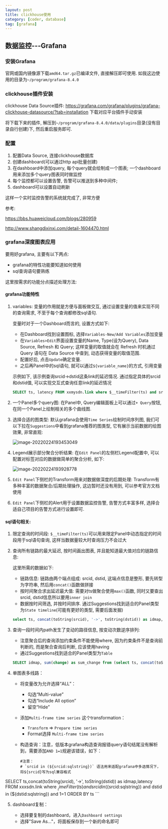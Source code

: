 ```yaml
---
layout: post
title: clickhouse使用
category: [coder, database]
tag: [grafana]
---
```




## 数据监控---Grafana

### 安装Grafana

官网或国内镜像源下载`amd64.tar.gz`已编译文件, 直接解压即可使用. 如我这边使用的目录为`~/program/grafana-8.4.0`

### clickhouse插件安装

clickhouse Data Source插件: https://grafana.com/grafana/plugins/grafana-clickhouse-datasource/?tab=installation 下载对应平台插件手动安装

将下载下来的插件, 解压到`~/program/grafana-8.4.0/data/plugins`目录(没有目录自行创建)下, 然后重启服务即可.

### 配置

1. 配置Data Source, 连接clickhouse数据库
2. 创建dashboard(可以通过http api批量创建)
3. 在dashboard中添加query, 每个query就会绘制成一个图表; 一个dashboard用来添加多个query图表同时做监控
4. 每个监控都可以设置告警, 告警可以推送到多种中间件;
5. dashboard可以设置自动刷新

这样一个实时监控告警的系统就完成了, 非常方便



参考: 

https://bbs.huaweicloud.com/blogs/280959

http://www.shangdixinxi.com/detail-1604470.html



### grafana深度图表应用

要用好grafana, 主要有以下两点:

* grafana的特性功能要知道如何使用
* sql查询语句要熟练

这里按需求的功能分点描述处理方法:

#### grafana功能特性

1. variables: 变量的作用就是方便与面板做交互, 通过设置变量的值来实现不同的查询需求, 不至于每个查询都修改sql语句.

   变量时对于一个Dashboard而言的, 设置方式如下:

   * 在Dashboard找到设置图标, 选择`Variables-New/Add Variables`添加变量
   * 在`Variables>Edit`界面设置变量的Name, Type(设为Query), Data Source, Refresh 和 Query; 这样变量的取值就会在 Refresh 时机通过 Query 语句在 Data Source 中查到, 动态获得变量的取值范围.
   * 配置好后, 点击`Update`确定变量. 
   * 之后再Panel中的sql语句, 就可以通过`${variable_name}`的方式, 引用变量

   示例如下, 该示例查询srcid->dstid这条link的延迟情况. 通过指定具体的srcid和dstid值, 可以实现交互式查询任意link的延迟情况

   ```sql
   SELECT ts, latency FROM xxmysdn.link where $__timeFilter(ts) and srcid = ${srcid} and dstid = ${dstid} ORDER BY ts
   ```

2. 一个Panel多个query图: 在Panel中, Query编辑面板上可以通过`+ Query`按钮, 在同一个Panel上绘制相关的多个曲线图.

3. 选择合适的图类型: 默认grafana会使用`Time Series`绘制时间序列图, 我们可以下拉在`Suggestions`中看到grafana推荐的图类型, 它有展示当前数据的绘图效果, 非常直观:

   ![image-20220224193453049](/img/app/database/grafana_suggestions_panel.png)

4. Legend展示部分聚合分析结果: 在`Edit Panel`的左侧栏Legend配置中, 可以配置对标签对应的数据做简单的聚合分析, 如下:

   ![image-20220224193928778](/img/app/database/grafana_panel_legend.png)

5. `Edit Panel`下侧栏的Transform用来对数据做深度的后期处理: Transform有多种丰富的数据聚合/后期处理操作, 这边暂时还没有用到, 可以参考官方文档使用

6. `Edit Panel`下侧栏的Alert用于设置数据监控告警, 告警方式丰富多样, 选择合适自己项目的告警方式进行设置即可.

#### sql语句相关:

1. 限定查询的时间段: `$__timeFilter(ts)`可以用来限定Panel中动态指定的时间段用于sql语句查询, 这样当数据量较大时查询压力不会过大

2. 查询所有链路的最大延迟, 按时间画出图表, 并且能知道最大值对应的链路信息:

   这里所需的数据如下:

   * 链路信息: 链路由两个端点组成: srcid, dstid, 这端点信息是整形, 要先转型为字符串, 然后用`concat()`函数做拼接
   * 按时间聚合求出延迟最大值: 需要对ts做聚合使用`max()`函数, 同时又要查出srcid, dstid信息所以要用`inner join`
   * 数据按时间筛选, 并按时间排序. 通过Suggestions找到适合的Panel类型为`State timeline`(可能有更好的类型, 需要后面发掘)

   ```sql
   select ts, concat(toString(srcid), '->', toString(dstid)) as idmap, latency from xxmysdn.link as A inner join (select ts, MAX(latency) as max_latency from xxmysdn.link where $__timeFilter(ts) group by ts) as B on A.ts=B.ts and A.latency=B.max_latency where $__timeFilter(ts) order by ts
   ```

3. 查询一段时间内path发生了变动的路径信息, 按变动次数逆序排列:

   * 注意聚合后的查询添加约束条件不能使用where, 因为约束条件不是查询前判断的, 而是聚合查询后判断, 应该使用having
   * 通过Suggestions找到适合的Panel类型为`Table`

   ```sql
   SELECT idmap, sum(change) as sum_change from (select ts, concat(toString(srcid), '->', toString(dstid)) as idmap, change FROM xxmysdn.path where $__timeFilter(ts)) group by idmap having sum_change>0 order by sum_change desc
   ```

4. 单图表多线路：

   * 将变量改为允许选择“ALL”：

     * 勾选“Multi-value”
     * 勾选“Include All option”
     * 留空“Hide”

   * 添加`Multi-frame time series` 这个transformation：

     *  `Transform` => `Prepare time series` 
     * Format选择 `Multi-frame time series`

   * 构造查询：注意，低版本grafana构造查询报错query语句结尾没有解析到，需要添加`AND 1=1`规避该错误，如下：

     ```shell
     #注意：
     # `srcid in (${srcid:sqlstring})` 语法用来适配grafana中多选情况下，将${srcid}写为sql兼容格式
SELECT ts,concat(toString(srcid), '->', toString(dstid)) as idmap,latency FROM xxxsdn.link where $__timeFilter(ts) and srcid in (${srcid:sqlstring}) and dstid in (${dstid:sqlstring}) and 1=1 ORDER BY ts
     ```
     
   
5. dashboard复制：

   * 选择要复制的dashboard，进入`Dashboard settings`
   * 选择"Save As..."，将面板保存到一个新的命名即可
